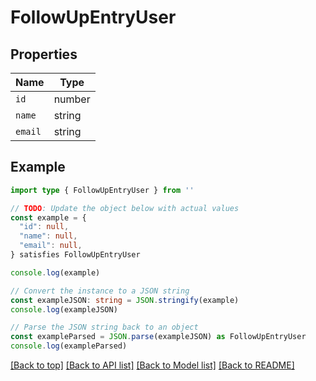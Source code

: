 
# FollowUpEntryUser


## Properties

Name | Type
------------ | -------------
`id` | number
`name` | string
`email` | string

## Example

```typescript
import type { FollowUpEntryUser } from ''

// TODO: Update the object below with actual values
const example = {
  "id": null,
  "name": null,
  "email": null,
} satisfies FollowUpEntryUser

console.log(example)

// Convert the instance to a JSON string
const exampleJSON: string = JSON.stringify(example)
console.log(exampleJSON)

// Parse the JSON string back to an object
const exampleParsed = JSON.parse(exampleJSON) as FollowUpEntryUser
console.log(exampleParsed)
```

[[Back to top]](#) [[Back to API list]](../README.md#api-endpoints) [[Back to Model list]](../README.md#models) [[Back to README]](../README.md)


